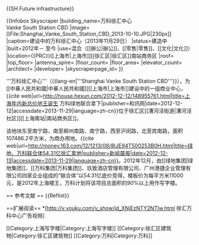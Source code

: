 {{SH Future infrastructure}}

{{Infobox Skyscraper
|building_name=万科徐汇中心<br>Vanke South Station CBD
|image=[[File:Shanghai_Vanke_South_Station_CBD_2013-10-10.JPG|230px]]
|caption=建设中的万科徐汇中心（2013年11月29日）
|status=建造中
|built=2012年－ 至今
|use=混合（[[辦公|辦公]]、[[零售|零售]]、[[文化|文化]]）
|location={{PRC}}[[上海市|上海市]][[徐汇区|徐汇区]]南站商务区
|roof=
|top_floor=
|antenna_spire=
|floor_count=
|floor_area=
|elevator_count=
|architect=
|developer=
|skyscraperpage_id=
}}

'''万科徐汇中心'''（{{lang-en|'''Shanghai Vanke South Station CBD'''}}），为[[中華人民共和國|中華人民共和國]][[上海市|上海市]]建设中的一组商业中心，<ref name="和讯">{{cite web|url=http://house.hexun.com/2012-12-12/148955761.html|title=上海年内新总价地王诞生 万科绿地联合拿下|publisher=和讯网|date=2012-12-12|accessdate=2013-11-29|language=zh-cn}}</ref>位于徐汇区[[漕河泾街道|漕河泾社区]][[上海南站|南站商务区]]。

该地块东至南宁路，南至柳州南路、南宁路，西至沪闵路，北至宾南路，面积107486.2平方米，为商办用地。<ref name="晨报">{{cite web|url=http://money.163.com/12/1213/08/8IJE94T500253B0H.html|title=绿地、万科联合体54.31亿徐汇拿地|publisher=新闻晨报|date=2012-12-13|accessdate=2013-11-29|language=zh-cn}}</ref>。2012年12月，由[[绿地集团|绿地集团]]、[[万科集团|万科集团]]、玖致酒店管理有限公司、广州港捷企业管理有限公司四家企业组成的“联合体”以54.31亿底价竞得，楼板价为每平方米11000元，是2012年上海楼王，万科计划将该项目总面积的90%以上用作写字楼。

== 参考文献 ==
{{Reflist}}

==扩展阅读==
*[http://v.youku.com/v_show/id_XNjEzNTY2NTIw.html 徐汇万科中心广告视频]

[[Category:上海写字楼|Category:上海写字楼]]
[[Category:徐汇区建筑物|Category:徐汇区建筑物]]
[[Category:万科|Category:万科]]